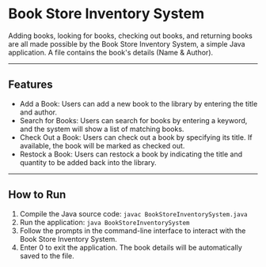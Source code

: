 # Book Store Inventory System
Adding books, looking for books, checking out books, and returning books are all made possible by the Book Store Inventory System, a simple Java application. A file contains the book's details (Name & Author).

------------------------------------------------------------------------------------

## Features

- Add a Book: Users can add a new book to the library by entering the title and author.
- Search for Books: Users can search for books by entering a keyword, and the system will show a list of matching books.
- Check Out a Book: Users can check out a book by specifying its title. If available, the book will be marked as checked out.
- Restock a Book: Users can restock a book by indicating the title and quantity to be added back into the library.

-----------------------------------------------------------------------------------

## How to Run
1. Compile the Java source code: `javac BookStoreInventorySystem.java`
2. Run the application: `java BookStoreInventorySystem`
3. Follow the prompts in the command-line interface to interact with the  Book Store Inventory System.
4. Enter 0 to exit the application. The book details will be automatically saved to the file.
